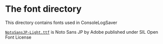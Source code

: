 # The font directory
This directory contains fonts used in ConsoleLogSaver

[`NotoSansJP-Light.ttf`](NotoSansJP-Light.ttf) is Noto Sans JP by Adobe published under  SIL Open Font License
